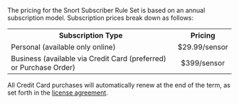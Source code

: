 The pricing for the Snort Subscriber Rule Set is based on an annual subscription model. Subscription prices break down as follows:
    
<table>
        <tr>
          <th>Subscription Type </th>
          <th><div align="center">Pricing</div></th>
        </tr>
        <tr>
          <td> Personal (available only online) </td>
          <td align="center"><div align="center">$29.99/sensor</div></td>
        </tr>
        <tr>
          <td> Business (available via Credit Card (preferred) or Purchase Order)</td>
          <td align="center"><div align="center">$399/sensor </div></td>
        </tr>
</table>

All Credit Card purchases will automatically renew at the end of the term, as set forth in the [license agreement](https://www.snort.org/vrt_license).

